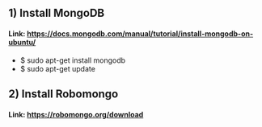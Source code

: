 ## 1) Install MongoDB

#### Link: https://docs.mongodb.com/manual/tutorial/install-mongodb-on-ubuntu/

- $ sudo apt-get install mongodb
- $ sudo apt-get update

## 2) Install Robomongo

#### Link: https://robomongo.org/download

